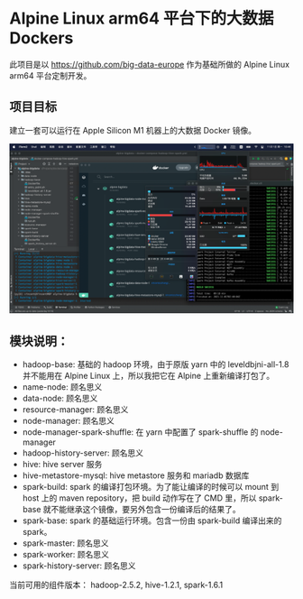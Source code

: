 # Alpine Linux arm64 平台下的大数据 Dockers

此项目是以 https://github.com/big-data-europe 作为基础所做的 Alpine Linux arm64 平台定制开发。

## 项目目标
建立一套可以运行在 Apple Silicon M1 机器上的大数据 Docker 镜像。

![image](https://github.com/vincent-chang/alpine-bigdata/blob/main/.image/alpine-bigdata-docker.png?raw=true)

## 模块说明：
* hadoop-base: 基础的 hadoop 环境，由于原版 yarn 中的 leveldbjni-all-1.8 并不能用在 Alpine Linux 上，所以我把它在 Alpine 上重新编译打包了。
* name-node: 顾名思义
* data-node: 顾名思义
* resource-manager: 顾名思义
* node-manager: 顾名思义
* node-manager-spark-shuffle: 在 yarn 中配置了 spark-shuffle 的 node-manager
* hadoop-history-server: 顾名思义
* hive: hive server 服务
* hive-metastore-mysql: hive metastore 服务和 mariadb 数据库 
* spark-build: spark 的编译打包环境。为了能让编译的时候可以 mount 到 host 上的 maven repository，把 build 动作写在了 CMD 里，所以 spark-base 就不能继承这个镜像，要另外包含一份编译后的结果了。
* spark-base: spark 的基础运行环境。包含一份由 spark-build 编译出来的 spark。
* spark-master: 顾名思义
* spark-worker: 顾名思义
* spark-history-server: 顾名思义

当前可用的组件版本： hadoop-2.5.2, hive-1.2.1, spark-1.6.1
